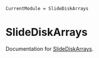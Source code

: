 ```@meta
CurrentModule = SlideDiskArrays
```

# SlideDiskArrays

Documentation for [SlideDiskArrays](https://github.com/damourChris/SlideDiskArrays.jl).

